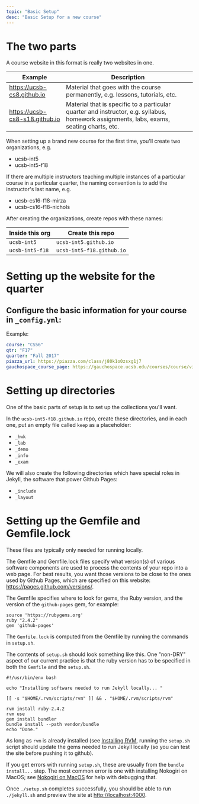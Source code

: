 ```yaml
---
topic: "Basic Setup"
desc: "Basic Setup for a new course"
---
```


# The two parts

A course website in this format is really two websites in one.

| Example | Description |
|---------|-------------|
| <https://ucsb-cs8.github.io> | Material that goes with the course permanently, e.g. lessons, tutorials, etc. |
| <https://ucsb-cs8-s18.github.io> | Material that is specific to a particular quarter and instructor, e.g. syllabus, homework assignments, labs, exams, seating charts, etc. |

When setting up a brand new course for the first time, you'll create two organizations, e.g.

* ucsb-int5
* ucsb-int5-f18

If there are multiple instructors teaching multiple instances of a particular course in a particular quarter, the naming convention is to add the instructor's last name, e.g.

* ucsb-cs16-f18-mirza
* ucsb-cs16-f18-nichols

After creating the organizations, create repos with these names:

| Inside this org | Create this repo |
|-|-|
| `ucsb-int5` | `ucsb-int5.github.io` |
| `ucsb-int5-f18` | `ucsb-int5-f18.github.io` |


# Setting up the website for the quarter

## Configure the basic information for your course in `_config.yml`:

Example:

```yml
course: "CS56"
qtr: "F17"
quarter: "Fall 2017"
piazza_url: https://piazza.com/class/j80k1o0zsxg1j7
gauchospace_course_page: https://gauchospace.ucsb.edu/courses/course/view.php?id=19139
```

# Setting up directories

One of the basic parts of setup is to set up the collections you'll want.

In the `ucsb-int5-f18.github.io` repo, create these directories, and in each one, put an empty file called `keep`
as a placeholder:
* `_hwk`
* `_lab`
* `_demo`
* `_info`
* `_exam`

We will also create the following directories which have special roles in Jekyll, the software that power Github Pages:

* `_include`
* `_layout`


# Setting up the Gemfile and Gemfile.lock

These files are typically only needed for running locally.

The Gemfile and Gemfile.lock files specify what version(s) of various software components are used to process the contents of your repo into a web page.   For best results, you want those versions to be close to the ones used by Github Pages, which are specified on this website: <https://pages.github.com/versions/>.

The Gemfile specifies where to look for gems, the Ruby version, and the version of the `github-pages` gem, for example:

```
source 'https://rubygems.org'
ruby "2.4.2"
gem 'github-pages'
```

The `Gemfile.lock` is computed from the Gemfile by running the commands in `setup.sh`.  

The contents of `setup.sh` should look something like this.   One "non-DRY" aspect of our current practice is that the ruby version has to be specified in both the `Gemfile` and the `setup.sh`.

```
#!/usr/bin/env bash

echo "Installing software needed to run Jekyll locally... "

[[ -s "$HOME/.rvm/scripts/rvm" ]] && . "$HOME/.rvm/scripts/rvm"

rvm install ruby-2.4.2
rvm use
gem install bundler
bundle install --path vendor/bundle
echo "Done."
```

As long as `rvm` is already installed (see [Installing RVM](/topics/rvm_installation/), running the `setup.sh` script should update the gems needed to run Jekyll locally (so you can test the site before pushing it to github).

If you get errors with running `setup.sh`, these are usually from the `bundle install...` step.   The most common error is one with installing Nokogiri on MacOS; see [Nokogiri on MacOS](/topics/nokogiri/) for help with debugging that.

Once `./setup.sh` completes successfully, you should be able to run `./jekyll.sh` and preview the site at <http://localhost:4000>.


